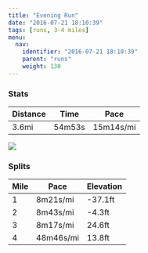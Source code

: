 ```yaml
---
title: "Evening Run"
date: "2016-07-21 18:10:39"
tags: [runs, 3-4 miles]
menu:
  nav:
    identifier: "2016-07-21 18:10:39"
    parent: "runs"
    weight: 130
---
```


### Stats

| Distance | Time | Pace |
|----------|------|------|
|3.6mi|54m53s|15m14s/mi|

<img src='https://maps.googleapis.com/maps/api/staticmap?maptype=roadmap&path=enc:uikeInxtLpBvXgA~bAnB|@gAj@EpCxDlRfLnVTpGvD|LvDhEjDPlJtP}ImOmEi@}EqGwEgW{JaRaDeOe@wFzA_BiBu@t@aCa@ep@v@gViCkJnAkF[oCaEaMvAeAZ{DnABe@jCv@e@yBwCf@x@&key=AIzaSyC1MId7bFpkLXNAaYhBSTb8jLyiSqzbDtM&size=800x800&markers=color:yellow|label:S|53.47499,-2.24152&markers=color:green|label:F|53.47522000000002,-2.2370200000000002'>

### Splits

| Mile | Pace | Elevation |
|------|------|-----------|
|1|8m21s/mi|-37.1ft|
|2|8m43s/mi|-4.3ft|
|3|8m17s/mi|24.6ft|
|4|48m46s/mi|13.8ft|
